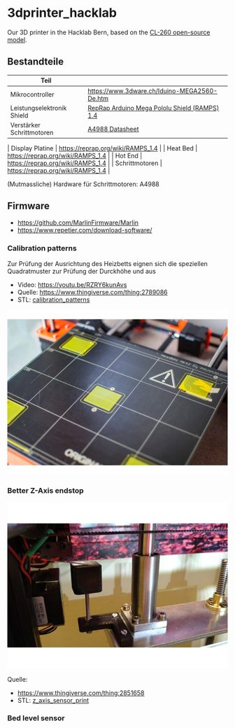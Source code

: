 # 3dprinter_hacklab
Our 3D printer in the Hacklab Bern, based on the [CL-260 open-source model](https://www.thingiverse.com/minicooper/collections/cl-260).

## Bestandteile

| Teil |     |
| ---- | --- |
| Mikrocontroller            | https://www.3dware.ch/Iduino-MEGA2560-De.htm    |
| Leistungselektronik Shield | [RepRap Arduino Mega Pololu Shield (RAMPS) 1.4](https://reprap.org/wiki/RAMPS_1.4) |
| Verstärker Schrittmotoren  | [A4988 Datasheet](https://www.allegromicro.com/~/media/Files/Datasheets/A4988-Datasheet.ashx) |

| Display Platine     | https://reprap.org/wiki/RAMPS_1.4    |
| Heat Bed            | https://reprap.org/wiki/RAMPS_1.4    |
| Hot End             | https://reprap.org/wiki/RAMPS_1.4    |
| Schrittmotoren      | https://reprap.org/wiki/RAMPS_1.4    |

(Mutmassliche) Hardware für Schrittmotoren: A4988



## Firmware

- https://github.com/MarlinFirmware/Marlin
- https://www.repetier.com/download-software/

### Calibration patterns

Zur Prüfung der Ausrichtung des Heizbetts eignen sich die speziellen Quadratmuster zur Prüfung
der Durckhöhe und aus

- Video: https://youtu.be/RZRY6kunAvs
- Quelle: https://www.thingiverse.com/thing:2789086
- STL: [calibration_patterns](calibration_patterns)

![Calibration Patterns](calibration_patterns/a11e319e6441382d85e158443514f1c2_preview_featured.jpg)

### Better Z-Axis endstop

![Z-Axis Endstop](z_axis_sensor_print/5cc3017be026a4b2a4c0659578d3ea0d_preview_featured.jpg)

Quelle:
- https://www.thingiverse.com/thing:2851658
- STL: [z_axis_sensor_print](z_axis_sensor_print)

### Bed level sensor



